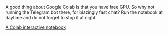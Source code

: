 A good thing about Google Colab is that you have free GPU. So why not running the Telegram bot there, for blazingly fast chat? Run the notebook at daytime and do not forget to stop it at night.

[A Colab interactive notebook](https://colab.research.google.com/drive/1ahoqOyoIA7yIfCRm7UaWBeVfm_FADLJt)
